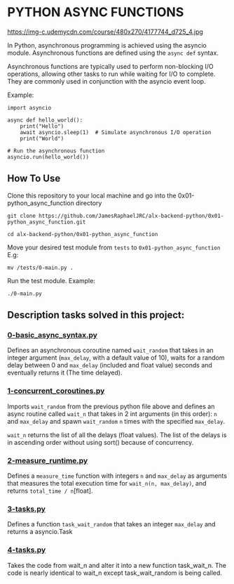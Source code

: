 # PYTHON ASYNC FUNCTIONS
https://img-c.udemycdn.com/course/480x270/4177744_d725_4.jpg

In Python, asynchronous programming is achieved using the asyncio module. Asynchronous functions are defined using the `async def` syntax. 

Asynchronous functions are typically used to perform non-blocking I/O operations, allowing other tasks to run while waiting for I/O to complete. They are commonly used in conjunction with the asyncio event loop.

Example:

    import asyncio

    async def hello_world():
        print("Hello")
        await asyncio.sleep(1)  # Simulate asynchronous I/O operation
        print("World")

    # Run the asynchronous function
    asyncio.run(hello_world())


## How To Use
Clone this repository to your local machine and go into the 0x01-python_async_function directory

    git clone https://github.com/JamesRaphaelJRC/alx-backend-python/0x01-python_async_function.git

    cd alx-backend-python/0x01-python_async_function


Move your desired test module from `tests` to `0x01-python_async_function`
E.g:

    mv /tests/0-main.py .

Run the test module. Example:

    ./0-main.py

## Description tasks solved in this project:

### [0-basic_async_syntax.py](https://github.com/JamesRaphaelJRC/alx-backend-python/blob/main/0x01-python_async_function/0-basic_async_syntax.py)
Defines an asynchronous coroutine named `wait_random`  that takes in an integer argument (`max_delay`, with a default value of 10), waits for a random delay between 0 and `max_delay` (included and float value) seconds and eventually returns it (The time delayed).


### [1-concurrent_coroutines.py](https://github.com/JamesRaphaelJRC/alx-backend-python/blob/main/0x01-python_async_function/1-concurrent_coroutines.py)
Imports `wait_random` from the previous python file above and defines an async routine called `wait_n` that takes in 2 int arguments (in this order): `n` and `max_delay` and spawn `wait_random` `n` times with the specified `max_delay`.

`wait_n` returns the list of all the delays (float values). The list of the delays is in ascending order without using sort() because of concurrency.


### [2-measure_runtime.py](https://github.com/JamesRaphaelJRC/alx-backend-python/blob/main/0x01-python_async_function/2-measure_runtime.py)
Defines a `measure_time` function with integers `n` and `max_delay` as arguments that measures the total execution time for `wait_n(n, max_delay)`, and returns `total_time / n`[float].


### [3-tasks.py](https://github.com/JamesRaphaelJRC/alx-backend-python/blob/main/0x01-python_async_function/3-tasks.py)
Defines a function `task_wait_random` that takes an integer `max_delay` and returns a asyncio.Task


### [4-tasks.py](https://github.com/JamesRaphaelJRC/alx-backend-python/blob/main/0x01-python_async_function/4-tasks.py)
Takes the code from wait_n and alter it into a new function task_wait_n. The code is nearly identical to wait_n except task_wait_random is being called.
